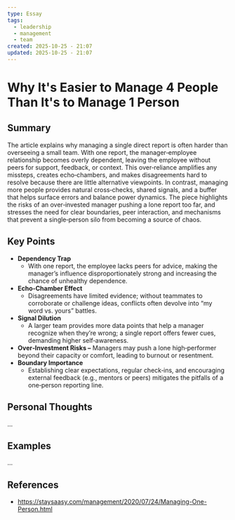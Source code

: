 ```yaml
---
type: Essay
tags:
  - leadership
  - management
  - team
created: 2025-10-25 - 21:07
updated: 2025-10-25 - 21:07
---
```

# Why It's Easier to Manage 4 People Than It's to Manage 1 Person

## Summary

The article explains why managing a single direct report is often harder than overseeing a small team. With one report, the manager‑employee relationship becomes overly dependent, leaving the employee without peers for support, feedback, or context. This over‑reliance amplifies any missteps, creates echo‑chambers, and makes disagreements hard to resolve because there are little alternative viewpoints. In contrast, managing more people provides natural cross‑checks, shared signals, and a buffer that helps surface errors and balance power dynamics. The piece highlights the risks of an over‑invested manager pushing a lone report too far, and stresses the need for clear boundaries, peer interaction, and mechanisms that prevent a single‑person silo from becoming a source of chaos.

## Key Points

- **Dependency Trap** 
	- With one report, the employee lacks peers for advice, making the manager’s influence disproportionately strong and increasing the chance of unhealthy dependence.
- **Echo‑Chamber Effect** 
	- Disagreements have limited evidence; without teammates to corroborate or challenge ideas, conflicts often devolve into “my word vs. yours” battles.
- **Signal Dilution** 
	- A larger team provides more data points that help a manager recognize when they’re wrong; a single report offers fewer cues, demanding higher self‑awareness.
- **Over‑Investment Risks –** Managers may push a lone high‑performer beyond their capacity or comfort, leading to burnout or resentment.
- **Boundary Importance** 
	- Establishing clear expectations, regular check‑ins, and encouraging external feedback (e.g., mentors or peers) mitigates the pitfalls of a one‑person reporting line.

## Personal Thoughts

...

## Examples

...

## References

- https://staysaasy.com/management/2020/07/24/Managing-One-Person.html
